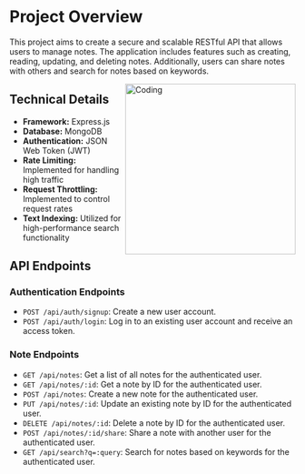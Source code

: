 # Project Overview

This project aims to create a secure and scalable RESTful API that allows users to manage notes. The application includes features such as creating, reading, updating, and deleting notes. Additionally, users can share notes with others and search for notes based on keywords.


<img align="right" alt="Coding" width="300" src="https://media0.giphy.com/media/v1.Y2lkPTc5MGI3NjExcDJhMTdzNDlpM3JzZWNqcWx4eDQ3NDc5aTc1bWxwNnppOHJ1ZDRhNyZlcD12MV9pbnRlcm5hbF9naWZfYnlfaWQmY3Q9cw/hrSJkALVR79xkbbjih/giphy.gif">

## Technical Details

- **Framework:** Express.js
- **Database:** MongoDB
- **Authentication:** JSON Web Token (JWT)
- **Rate Limiting:** Implemented for handling high traffic
- **Request Throttling:** Implemented to control request rates
- **Text Indexing:** Utilized for high-performance search functionality

## API Endpoints

### Authentication Endpoints

- `POST /api/auth/signup`: Create a new user account.
- `POST /api/auth/login`: Log in to an existing user account and receive an access token.

### Note Endpoints

- `GET /api/notes`: Get a list of all notes for the authenticated user.
- `GET /api/notes/:id`: Get a note by ID for the authenticated user.
- `POST /api/notes`: Create a new note for the authenticated user.
- `PUT /api/notes/:id`: Update an existing note by ID for the authenticated user.
- `DELETE /api/notes/:id`: Delete a note by ID for the authenticated user.
- `POST /api/notes/:id/share`: Share a note with another user for the authenticated user.
- `GET /api/search?q=:query`: Search for notes based on keywords for the authenticated user.

